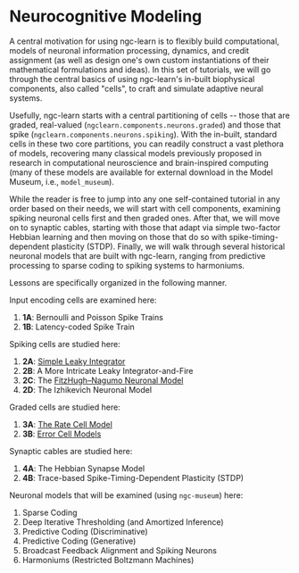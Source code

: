 # Neurocognitive Modeling

A central motivation for using ngc-learn is to flexibly build computational,
models of neuronal information processing, dynamics, and credit
assignment (as well as design one's own custom instantiations of their
mathematical formulations and ideas). In this set of tutorials, we will go
through the central basics of using ngc-learn's in-built biophysical components,
also called "cells", to craft and simulate adaptive neural systems.

Usefully, ngc-learn starts with a central partitioning of cells -- those that are
graded, real-valued (`ngclearn.components.neurons.graded`) and those that spike
(`ngclearn.components.neurons.spiking`). With the in-built, standard cells in
these two core partitions, you can readily construct a vast plethora of models,
recovering many classical models previously proposed in research in computational
neuroscience and brain-inspired computing (many of these models are available
for external download in the Model Museum, i.e., `model_museum`).

While the reader is free to jump into any one self-contained tutorial in any
order based on their needs, we will start with cell components, examining
spiking neuronal cells first and then graded ones. After that, we will move on
to synaptic cables, starting with those that adapt via simple two-factor Hebbian
learning and then moving on those that do so with spike-timing-dependent
plasticity (STDP).
Finally, we will walk through several historical neuronal models that
are built with ngc-learn, ranging from predictive processing to sparse coding to
spiking systems to harmoniums.

Lessons are specifically organized in the following manner.

Input encoding cells are examined here:
1. <b>1A</b>: Bernoulli and Poisson Spike Trains
2. <b>1B</b>: Latency-coded Spike Train

Spiking cells are studied here:
1. <b>2A</b>: [Simple Leaky Integrator](neurocog/simple_leaky_integrator.md)
2. <b>2B</b>: A More Intricate Leaky Integrator-and-Fire
3. <b>2C</b>: The [FitzHugh–Nagumo Neuronal Model](neurocog/fitzhugh_nagumo_cell.md)
4. <b>2D</b>: The Izhikevich Neuronal Model

Graded cells are studied here:
1. <b>3A</b>: [The Rate Cell Model](neurocog/rate_cell.md)
2. <b>3B</b>: [Error Cell Models](neurocog/error_cell.md)

Synaptic cables are studied here:
1. <b>4A</b>: The Hebbian Synapse Model
2. <b>4B</b>: Trace-based Spike-Timing-Dependent Plasticity (STDP)

Neuronal models that will be examined (using `ngc-museum`) here:
1. Sparse Coding
2. Deep Iterative Thresholding (and Amortized Inference)
3. Predictive Coding (Discriminative)
4. Predictive Coding (Generative)
5. Broadcast Feedback Alignment and Spiking Neurons
6. Harmoniums (Restricted Boltzmann Machines)
